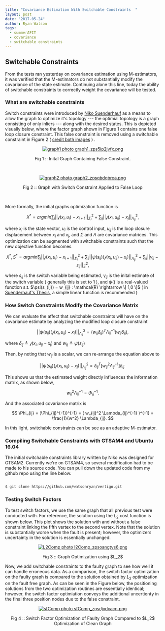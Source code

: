 ```yaml
---
title: "Covariance Estimation With Switchable Constraints  "
layout: post
date: "2017-05-24"
author: Ryan Watson 
tags:
  - summerAFIT
  - covariance
  - switchable constraints
---
```


## Switchable Constraints 

From the tests ran yesterday on covariance estimation using M-estimators, it was verified that the M-estimators do not substantially modify the covariance of the state estimate. Continuing alone this line, today the ability of switchable constraints to correctly weight the covariance will be tested.   

### What are switchable constraints 

Switch constraints were introduced by [Niko Suenderhauf](https://wiki.qut.edu.au/display/cyphy/Niko+Suenderhauf) as a means to allow the graph to optimize it's topology --- the optimial topology is a graph consisting of only inliers --- along with the desired states. This is depicted visually below, where the factor graph shown in Figure 1 contains one false loop closure constraint. This false constraint is removed using a switchable constraint in Figure 2 ( [credit both images](http://www.qucosa.de/fileadmin/data/qucosa/documents/8644/Dissertation_Niko_Suenderhauf.pdf) ) .  


<p align="center">
<a href="http://s1347.photobucket.com/user/rwatso12/media/graph1_zps5ip2jvfx.png.html" target="_blank"><img src="http://i1347.photobucket.com/albums/p701/rwatso12/graph1_zps5ip2jvfx.png" border="0" alt="graph1 photo graph1_zps5ip2jvfx.png"/></a>
</p>
<p align="center">
Fig 1 :: Inital Graph Containing False Constraint. 
</p>
<br>


<p align="center">
<a href="http://s1347.photobucket.com/user/rwatso12/media/graph2_zpsqbdqbrca.png.html" target="_blank"><img src="http://i1347.photobucket.com/albums/p701/rwatso12/graph2_zpsqbdqbrca.png" border="0" alt="graph2 photo graph2_zpsqbdqbrca.png"/></a>
</p>
<p align="center">
Fig 2 :: Graph with Switch Constraint Applied to False Loop 
</p>
<br>


More formally, the initial graphs optimization function is 

$$ X^* = argmin \sum_i || \mathcal{f}(x_i,u_i) - x_{i+1} ||_{\Sigma_i}^2 + \sum_{ij} || \mathcal{f}(x_i,u_{ij}) - x_j ||_{\Lambda_{ij}}^2 , $$

where $x_i$ is the state vector, $u_i$ is the control input, $u_{ij}$ is the loop closure displacement between $x_i$ and $x_j$, and $\Sigma$ and $\Lambda$ are covariance matrices. This optimization can be augmented with switchable constraints such that the new objective function becomes 


$$ X^*,S^* = argmin \sum_i || \mathcal{f}(x_i,u_i) - x_{i+1} ||_{\Sigma_i}^2 + \sum_{ij} || \psi(s_{ij}) (\mathcal{f}(x_i,u_{ij}) - x_j) ||_{\Lambda_{ij}}^2  + \sum_{ij} || \gamma_{ij} - s_{ij} ||_{\Xi}^{2}, $$


where $s_{ij}$ is the switch variable being estimated, $\gamma_{ij}$ is the inital estimate of the switch variable ( generally this is set to 1 ), and $\psi()$ is a real-valued function s.t. $\psi(s_{ij}) = w_{ij} : \mathcal{R} \rightarrow \[ 1,0 \]$ ( in [Suenderhauf's Thesis](http://www.qucosa.de/fileadmin/data/qucosa/documents/8644/Dissertation_Niko_Suenderhauf.pdf), a simple linear function is recommended )


### How Switch Constraints Modify the Covariance Matrix 


We can evaluate the affect that switchable constraints will have on the covariance estimate by analyzing the modified loop closure constraint

$$ || \psi(s_{ij}) (\mathcal{f}(x_i,u_{ij}) - x_j) ||_{\Lambda_{ij}}^2 = (w_{ij}\delta_{ij})^T \Lambda^{-1}_{ij}  (w_{ij}\delta_{ij}), $$ 


where $\delta_{ij} \triangleq \mathcal{f}(x_i,u_{ij} - x_j)$ and $w_{ij} \triangleq \psi(s_{ij})$ 

Then, by noting that $w_{ij}$ is a scalar, we can re-arrange the equation above to

$$ || \psi(s_{ij}) (\mathcal{f}(x_i,u_{ij}) - x_j) ||_{\Lambda_{ij}}^2 = \delta_{ij}^T [ w_{ij}^2 \Lambda_{ij}^{-1}]\delta_{ij}. $$ 


This shows us that the estimated weight directly influences the information matrix, as shown below, 

$$ w^2_{ij} \Lambda_{ij}^{-1} = \Phi_{ij}^{-1}. $$

And the associated covariance matrix is 

$$ \Phi_{ij} = (\Phi_{ij}^{-1})^{-1} = ( w_{ij}^2 \Lambda_{ij}^{-1} )^{-1} = \frac{1}{w^2} \Lambda_{ij}. $$


In this light, switchable constraints can be see as an adaptive M-estimator.


### Compiling Switchable Constraints with GTSAM4 and Ubuntu 16.04

The initial switchable constraints library written by Niko was designed for GTSAM2. Currently we're on GTSAM4, so several modification had to be made to his source code. You can pull down the updated code from my github repo using the line below.

```bash 

$ git clone https://github.com/watsonryan/vertigo.git

```


### Testing Switch Factors 

To test switch factors, we use the same graph that all previous test were conducted with. For reference, the solution using the $L_2$ cost function is shown below. This plot shows the solution with and without a false constraint linking the fifth vertex to the second vertex. Note that the solution is substantially worse when the fault is present; however, the optimizers uncertainty in the solution is essentially unchanged.


<p align='center'>
<a href="http://s1347.photobucket.com/user/rwatso12/media/l2Comp_zpsoangtvs6.png.html" target="_blank"><img src="http://i1347.photobucket.com/albums/p701/rwatso12/l2Comp_zpsoangtvs6.png" border="0" alt="L2Comp photo l2Comp_zpsoangtvs6.png"/></a>
</p>
<p align='center'>
Fig 3 :: Graph Optimization using $L_2$ 
</p>


Now, we add switchable constraints to the faulty graph to see how well it can handle erroneous data. As a comparison, the switch factor optimization on the faulty graph is compared to the solution obtained by $L_2$ optimization on the fault free graph. As can be seen in the Figure below, the positioning solutions from the two optimization routines are essentially identical; however, the switch factor optimiation conveys the additional uncertienty in the final three position nodes due to the false constraint. 


<p align='center'>
<a href="http://s1347.photobucket.com/user/rwatso12/media/sfComp_zpsdjxdxacn.png.html" target="_blank"><img src="http://i1347.photobucket.com/albums/p701/rwatso12/sfComp_zpsdjxdxacn.png" border="0" alt="sfComp photo sfComp_zpsdjxdxacn.png"/></a>
</p>
<p align='center'>
Fig 4 :: Switch Factor Optimization of Faulty Graph Compared to $L_2$ Optimization of Clean Graph
</p>
